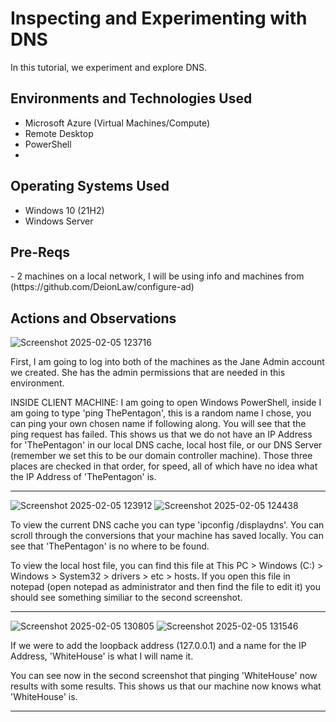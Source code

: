 <h1>Inspecting and Experimenting with DNS</h1>
In this tutorial, we experiment and explore DNS.<br />

<h2>Environments and Technologies Used</h2>

- Microsoft Azure (Virtual Machines/Compute)
- Remote Desktop
- PowerShell
-                       

<h2>Operating Systems Used </h2>

- Windows 10 (21H2)
- Windows Server

<h2>Pre-Reqs</h2>
- 2 machines on a local network, I will be using info and machines from (https://github.com/DeionLaw/configure-ad)

<h2>Actions and Observations</h2>

![Screenshot 2025-02-05 123716](https://github.com/user-attachments/assets/47aedc39-1c97-4839-92c8-afc23ea5c2b3)

<p>
  First, I am going to log into both of the machines as the Jane Admin account we created. She has the admin permissions that are needed in this environment. 
</p>

<p>
  INSIDE CLIENT MACHINE: I am going to open Windows PowerShell, inside I am going to type 'ping ThePentagon', this is a random name I chose, you can ping your own chosen name if following along. You will see that the ping request has failed. This shows us that we do not have an IP Address for 'ThePentagon' in our local DNS cache, local host file, or our DNS Server (remember we set this to be our domain controller machine). Those three places are checked in that order, for speed, all of which have no idea what the IP Address of 'ThePentagon' is.
</p>

---

![Screenshot 2025-02-05 123912](https://github.com/user-attachments/assets/c6896215-742d-428c-bd2f-9df848d2aa2e)
![Screenshot 2025-02-05 124438](https://github.com/user-attachments/assets/cb47f187-31ae-4f61-8cae-999152d54bad)


<p>
  To view the current DNS cache you can type 'ipconfig /displaydns'. You can scroll through the conversions that your machine has saved locally. You can see that 'ThePentagon' is no where to be found.
</p>

<p>
  To view the local host file, you can find this file at This PC > Windows (C:) > Windows > System32 > drivers > etc > hosts. If you open this file in notepad (open notepad as administrator and then find the file to edit it) you should see something similiar to the second screenshot.
</p>

---
![Screenshot 2025-02-05 130805](https://github.com/user-attachments/assets/4f6f9dfc-8b86-4437-9ceb-97008ccf2136)
![Screenshot 2025-02-05 131546](https://github.com/user-attachments/assets/fcffc2ad-238d-4a12-a888-4bfc9f9cfe0d)



<p>
  If we were to add the loopback address (127.0.0.1) and a name for the IP Address, 'WhiteHouse' is what I will name it.
</p>

<p>
  You can see now in the second screenshot that pinging 'WhiteHouse' now results with some results. This shows us that our machine now knows what 'WhiteHouse' is.
</p>

---


